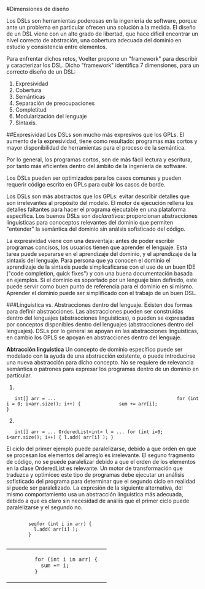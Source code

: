 #Dimensiones de diseño

Los DSLs son herramientas poderosas en la ingeniería de software, porque ante un problema en particular ofrecen una solución a la medida. El diseño de un DSL viene con un alto grado de libertad, que hace díficil encontrar un nivel correcto de abstración, una cobertura adecuada del dominio en estudio y consistencia entre elementos.

Para enfrentar dichos retos, Voelter propone un "framework" para describir y caracterizar los DSL. Dicho "framework" identifica 7 dimensiones, para un correcto diseño de un DSL:

1. Expresividad
2. Cobertura
3. Semánticas
4. Separación de preocupaciones
5. Completitud
6. Modularización del lenguaje
7. Sintaxis.

##Expresividad
Los DSLs son mucho más expresivos que los GPLs. El aumento de la expresividad, tiene como resultado: programas más cortos y mayor disponibilidad de herramientas para el proceso de la semántica.

Por lo general, los programas cortos, son de más fácil lectura y escritura, por tanto más eficientes dentro del ámbito de la ingeniería de software. 

Los DSLs pueden ser optimizados para los casos comunes y pueden requerir código escrito en GPLs para cubir los casos de borde.

Los DSLs son más abstractos que los GPLs: evitar describir detalles que son irrelevantes al propósito del modelo. El motor de ejecución rellena los detalles faltantes para hacer el programa ejecutable en una plataforma específica. Los buenos DSLs son *declarativos*: proporcionan abstracciones linguisticas para conoceptos relevantes del dominio que permiten "entender" la semántica del dominio sin análsis sofisticado del código.

La expresividad viene con una desventaja: antes de poder escribir programas concisos, los usuarios tienen que aprender el lenguaje. Esta tarea puede separarse en el aprendizaje del dominio, y el aprendizaje de la sintaxis del lenguaje.  Para persona que ya conocen el dominio el aprendizaje de la sintaxis puede simplicaficarse con el uso de un buen IDE ("code completion, quick fixes") y con una buena documentación basada en ejemplos. Si el dominio es soportado por un lenguaje bien definido, este puede servir como buen punto de referencia para el dominio en si mismo. Aprender el dominio puede ser simplificado con el trabajo de un buen DSL.

###Linguistica vs. Abstracciones dentro del lenguaje.
Existen dos formas para definir abstracciones. Las abstracciones pueden ser construídas dentro del lenguajes (abstracciones linguisticas), o pueden se expresadas por conceptos disponibles dentro del lenguajes (abstracciones dentro del lenguajes). DSLs por lo general se apoyan en las abstracciones linguisticas, en cambio los GPLS se apoyan en abstracciones dentro del lenguaje.

**Abtracción linguistica** Un concepto de dominio específico puede ser modelado con la ayuda de una abstracción existente, o puede introducirse una nueva abstracción para dicho concepto. No se requiere de relevancia semántica o patrones para expresar los programas dentro de un dominio en particular.

1. 

`    int[] arr = ...                                           
  	  for (int i = 0; i<arr.size(); i++) {             
	    sum += arr[i];                                       
	  }                                                              
`	                                                               

2.

`    int[] arr = ...
     OrderedList<int> l = ...
     for (int i=0; i<arr.size(); i++) {
        l.add( arr[i] );
     }
`

El ciclo del primer ejemplo puede paralelizarse, debido a que orden en que se procesan los elementos del arreglo es irrelevante. El seguno fragmento de código, no se puede paralelizar debido a que el orden de los elementos en la clase OrderedList es relevante. Un motor de transformación que traduzca y optimicec este tipo de programas debe ejecutar un análisis sofisticado del programa para determinar que el segundo ciclo en realidad si puede ser paralelizado. La expresión de la siguiente alternativa, del mismo comportamiento usa un abstracción linguistica más adecuada, debido a que es claro sin necesidad de análiis que el primer ciclo puede paralelizarse y el segundo no.

<table border="0">
  <tr>
	<td>
	  <code>
	    for (int i in arr) {
		  sum += i;
		}
	  </code>
	</td>
	  <code>
	    seqfor (int i in arr) {
		  l.add( arr[i] );
		}
	  </code>	
	<td>
	</td>
  </td>
</table>
